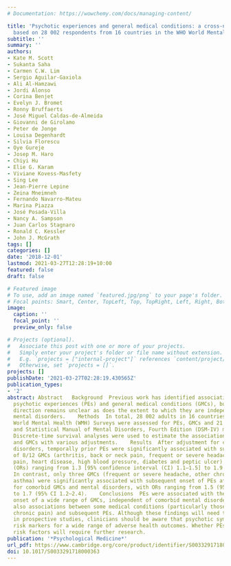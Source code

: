 ```yaml
---
# Documentation: https://wowchemy.com/docs/managing-content/

title: 'Psychotic experiences and general medical conditions: a cross-national analysis
  based on 28 002 respondents from 16 countries in the WHO World Mental Health Surveys'
subtitle: ''
summary: ''
authors:
- Kate M. Scott
- Sukanta Saha
- Carmen C.W. Lim
- Sergio Aguilar-Gaxiola
- Ali Al-Hamzawi
- Jordi Alonso
- Corina Benjet
- Evelyn J. Bromet
- Ronny Bruffaerts
- José Miguel Caldas-de-Almeida
- Giovanni de Girolamo
- Peter de Jonge
- Louisa Degenhardt
- Silvia Florescu
- Oye Gureje
- Josep M. Haro
- Chiyi Hu
- Elie G. Karam
- Viviane Kovess-Masfety
- Sing Lee
- Jean-Pierre Lepine
- Zeina Mneimneh
- Fernando Navarro-Mateu
- Marina Piazza
- José Posada-Villa
- Nancy A. Sampson
- Juan Carlos Stagnaro
- Ronald C. Kessler
- John J. McGrath
tags: []
categories: []
date: '2018-12-01'
lastmod: 2021-03-27T12:28:19+10:00
featured: false
draft: false

# Featured image
# To use, add an image named `featured.jpg/png` to your page's folder.
# Focal points: Smart, Center, TopLeft, Top, TopRight, Left, Right, BottomLeft, Bottom, BottomRight.
image:
  caption: ''
  focal_point: ''
  preview_only: false

# Projects (optional).
#   Associate this post with one or more of your projects.
#   Simply enter your project's folder or file name without extension.
#   E.g. `projects = ["internal-project"]` references `content/project/deep-learning/index.md`.
#   Otherwise, set `projects = []`.
projects: []
publishDate: '2021-03-27T02:28:19.430565Z'
publication_types:
- '2'
abstract: Abstract   Background  Previous work has identified associations between
  psychotic experiences (PEs) and general medical conditions (GMCs), but their temporal
  direction remains unclear as does the extent to which they are independent of comorbid
  mental disorders.    Methods  In total, 28 002 adults in 16 countries from the WHO
  World Mental Health (WMH) Surveys were assessed for PEs, GMCs and 21 Diagnostic
  and Statistical Manual of Mental Disorders, Fourth Edition (DSM-IV) mental disorders.
  Discrete-time survival analyses were used to estimate the associations between PEs
  and GMCs with various adjustments.    Results  After adjustment for comorbid mental
  disorders, temporally prior PEs were significantly associated with subsequent onset
  of 8/12 GMCs (arthritis, back or neck pain, frequent or severe headache, other chronic
  pain, heart disease, high blood pressure, diabetes and peptic ulcer) with odds ratios
  (ORs) ranging from 1.3 [95% confidence interval (CI) 1.1–1.5] to 1.9 (95% CI 1.4–2.4).
  In contrast, only three GMCs (frequent or severe headache, other chronic pain and
  asthma) were significantly associated with subsequent onset of PEs after adjustment
  for comorbid GMCs and mental disorders, with ORs ranging from 1.5 (95% CI 1.2–1.9)
  to 1.7 (95% CI 1.2–2.4).    Conclusions  PEs were associated with the subsequent
  onset of a wide range of GMCs, independent of comorbid mental disorders. There were
  also associations between some medical conditions (particularly those involving
  chronic pain) and subsequent PEs. Although these findings will need to be confirmed
  in prospective studies, clinicians should be aware that psychotic symptoms may be
  risk markers for a wide range of adverse health outcomes. Whether PEs are causal
  risk factors will require further research.
publication: '*Psychological Medicine*'
url_pdf: https://www.cambridge.org/core/product/identifier/S0033291718000363/type/journal_article
doi: 10.1017/S0033291718000363
---
```

